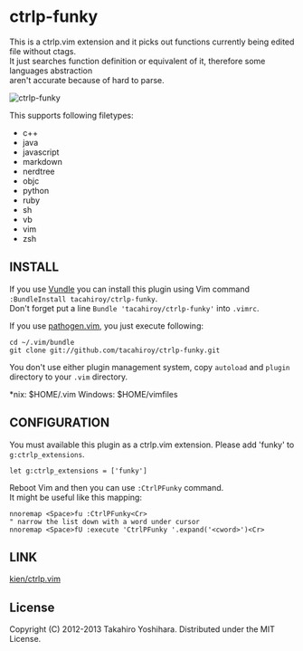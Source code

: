 ctrlp-funky
============

This is a ctrlp.vim extension and it picks out functions currently being edited file without ctags.  
It just searches function definition or equivalent of it, therefore some languages abstraction  
aren't accurate because of hard to parse.

![ctrlp-funky][1]

This supports following filetypes:
* c++
* java
* javascript
* markdown
* nerdtree
* objc
* python
* ruby
* sh
* vb
* vim
* zsh

INSTALL
----------
If you use [Vundle](https://github.com/gmarik/vundle.git) you can install this plugin using Vim command `:BundleInstall tacahiroy/ctrlp-funky`.  
Don't forget put a line `Bundle 'tacahiroy/ctrlp-funky'` into `.vimrc`.

If you use [pathogen.vim](https://github.com/tpope/vim-pathogen), you just execute following:

    cd ~/.vim/bundle
    git clone git://github.com/tacahiroy/ctrlp-funky.git

You don't use either plugin management system, copy `autoload` and `plugin` directory to your `.vim` directory.

\*nix: $HOME/.vim
Windows: $HOME/vimfiles

CONFIGURATION
----------
You must available this plugin as a ctrlp.vim extension. Please add 'funky' to `g:ctrlp_extensions`.

    let g:ctrlp_extensions = ['funky']

Reboot Vim and then you can use `:CtrlPFunky` command.  
It might be useful like this mapping:

    nnoremap <Space>fu :CtrlPFunky<Cr>
    " narrow the list down with a word under cursor
    nnoremap <Space>fU :execute 'CtrlPFunky '.expand('<cword>')<Cr>

LINK
--------------

[kien/ctrlp.vim](https://github.com/kien/ctrlp.vim)

License
-------

Copyright (C) 2012-2013 Takahiro Yoshihara. Distributed under the MIT License.

[1]: http://i.imgur.com/yO4PWAF.png
